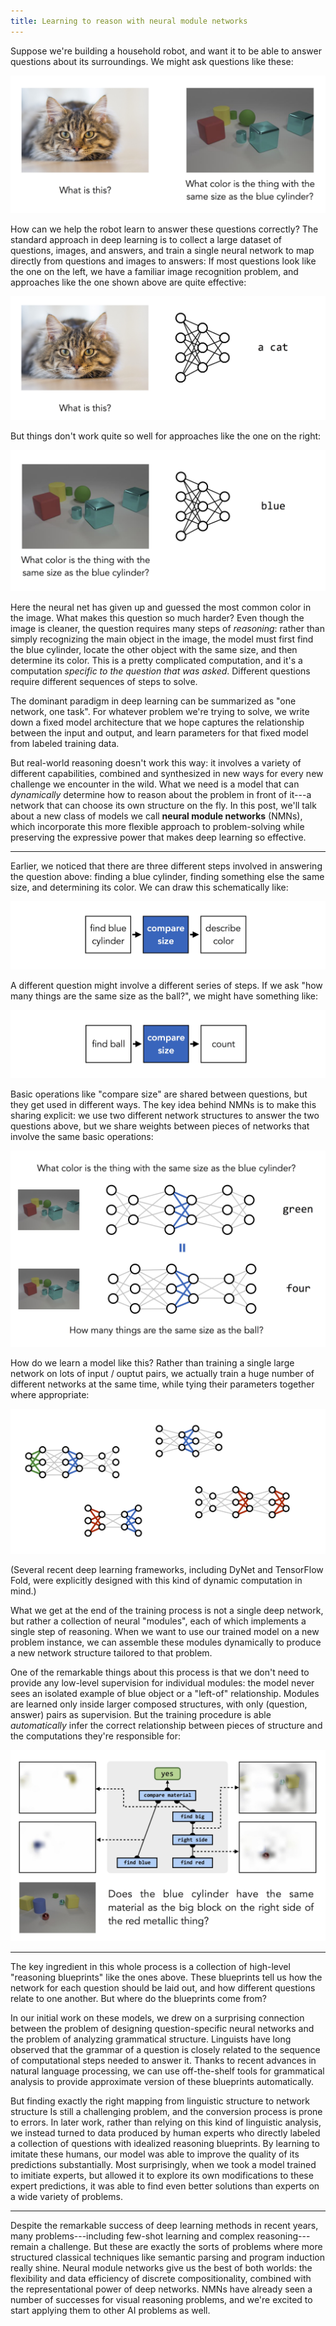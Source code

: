 ```yaml
---
title: Learning to reason with neural module networks
---
```


Suppose we're building a household robot, and want it to be able to answer
questions about its surroundings. We might ask questions like these:

<img src="figures/nmns/examples.jpg"/>

How can we help the robot learn to answer these questions correctly? The
standard approach in deep learning is to collect a large dataset of questions,
images, and answers, and train a single neural network to map directly from
questions and images to answers:
If most questions look like the one on the left, we have a familiar image
recognition problem, and approaches like the one shown above are quite
effective:

<img src="figures/nmns/cat_pred.jpg"/>

But things don't work quite so well for approaches like the one on the right:

<img src="figures/nmns/clevr_pred.jpg"/>

Here the neural net has given up and guessed the most common color in the
image.  What makes this question so much harder? Even though the image is
cleaner, the question requires many steps of _reasoning_: rather than simply
recognizing the main object in the image, the model must first find the blue
cylinder, locate the other object with the same size, and then determine its
color. This is a pretty complicated computation, and it's a computation
_specific to the question that was asked_.  Different questions require
different sequences of steps to solve.

The dominant paradigm in deep learning can be summarized as "one network, one
task". For whatever problem we're trying to solve, we write down a fixed model
architecture that we hope captures the relationship between the input and
output, and learn parameters for that fixed model from labeled training data.

But real-world reasoning doesn't work this way: it involves a variety of
different capabilities, combined and synthesized in new ways for every new 
challenge we encounter in the wild. What we need is a model that can
_dynamically_ determine how to reason about the problem in front of it---a
network that can choose its own structure on the fly. In this post, we'll talk
about a new class of models we call **neural module networks** (NMNs), which
incorporate this more flexible approach to problem-solving while preserving the
expressive power that makes deep learning so effective.

---

Earlier, we noticed that there are three different steps involved in answering
the question above: finding a blue cylinder, finding something else the same size, and determining its color. We can draw this schematically like:

<img src="figures/nmns/layout1.jpg"/>

A different question might involve a different series of steps. If we ask "how
many things are the same size as the ball?", we might have something like:

<img src="figures/nmns/layout2.jpg"/>

Basic operations like "compare size" are shared between questions, but they get
used in different ways. The key idea behind NMNs is to make this sharing
explicit: we use two different network structures to answer the two questions
above, but we share weights between pieces of networks that involve the same
basic operations:

<img src="figures/nmns/tying.jpg">

How do we learn a model like this? Rather than training a single large network
on lots of input / ouptut pairs, we actually train a huge number of different
networks at the same time, while tying their parameters together where
appropriate:

<img src="figures/nmns/training.jpg">

(Several recent deep learning frameworks, including DyNet and TensorFlow Fold,
were explicitly designed with this kind of dynamic computation in mind.)

What we get at the end of the training process is not a single deep network, but
rather a collection of neural "modules", each of which implements a single step
of reasoning. When we want to use our trained model on a new problem instance,
we can assemble these modules dynamically to produce a new network structure
tailored to that problem.

One of the remarkable things about this process is that we don't need to provide
any low-level supervision for individual modules: the model never sees an
isolated example of blue object or a "left-of" relationship. Modules are learned
only inside larger composed structures, with only (question, answer) pairs as
supervision. But the training procedure is able _automatically_ infer the
correct relationship between pieces of structure and the computations they're
responsible for:

<img src="figures/nmns/exploded.jpg">

---

The key ingredient in this whole process is a collection of high-level
"reasoning blueprints" like the ones above. These blueprints tell us how the
network for each question should be laid out, and how different questions relate
to one another. But where do the blueprints come from?

In our initial work on these models, we drew on a surprising connection
between the problem of designing question-specific neural networks and the
problem of analyzing grammatical structure. Linguists have long observed that
the grammar of a question is closely related to the sequence of computational
steps needed to answer it. Thanks to recent advances in natural language
processing, we can use off-the-shelf tools for grammatical analysis to provide
approximate version of these blueprints automatically.

But finding exactly the right mapping from linguistic structure to network
structure Is still a challenging problem, and the conversion process is prone
to errors. In later work, rather than relying on this kind of linguistic
analysis, we instead turned to data produced by human experts who directly
labeled a collection of questions with idealized reasoning blueprints.  By
learning to imitate these humans, our model was able to improve the quality of
its predictions substantially. Most surprisingly, when we took a model trained
to imitiate experts, but allowed it to explore its own modifications to these
expert predictions, it was able to find even better solutions than experts on a
wide variety of problems.

---

Despite the remarkable success of deep learning methods in recent years, many
problems---including few-shot learning and complex reasoning---remain a
challenge. But these are exactly the sorts of problems where more structured
classical techniques like semantic parsing and program induction really shine.
Neural module networks give us the best of both worlds: the flexibility and data
efficiency of discrete compositionality, combined with the representational
power of deep networks. NMNs have already seen a number of successes for
visual reasoning problems, and we're excited to start applying them to other AI
problems as well.

